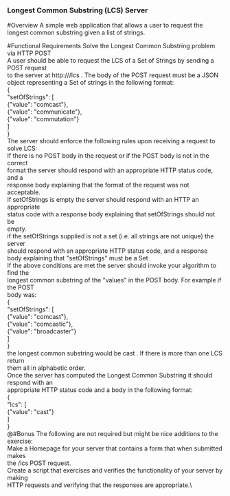 ### Longest Common Substring (LCS) Server
#Overview
A simple web application that allows a user to request the longest
common substring given a list of strings.

#Functional Requirements
Solve the Longest Common Substring problem via HTTP POST\
A user should be able to request the LCS of a Set of Strings by sending a POST request\
to the server at http://<host>/lcs . The body of the POST request must be a JSON\
object representing a Set of strings in the following format:\
{\
"setOfStrings": [\
{"value": "comcast"},\
{"value": "communicate"},\
{"value": "commutation"}\
]\
}\
The server should enforce the following rules upon receiving a request to solve LCS:\
If there is no POST body in the request or if the POST body is not in the correct\
format the server should respond with an appropriate HTTP status code, and a\
response body explaining that the format of the request was not acceptable.\
If setOfStrings is empty the server should respond with an HTTP an appropriate\
status code with a response body explaining that setOfStrings should not be\
empty.\
if the setOfStrings supplied is not a set (i.e. all strings are not unique) the server\
should respond with an appropriate HTTP status code, and a response\
body explaining that "setOfStrings" must be a Set\
If the above conditions are met the server should invoke your algorithm to find the\
longest common substring of the "values" in the POST body. For example if the POST\
body was:\
{\
"setOfStrings": [\
{"value": "comcast"},\
{"value": "comcastic"},\
{"value": "broadcaster"}\
]\
}\
the longest common substring would be cast . If there is more than one LCS return\
them all in alphabetic order.\
Once the server has computed the Longest Common Substring it should respond with an\
appropriate HTTP status code and a body in the following format:\
{\
"lcs": [\
{"value": "cast"}\
]\
}\
@#Bonus
The following are not required but might be nice additions to the exercise:\
Make a Homepage for your server that contains a form that when submitted makes\
the /lcs POST request.\
Create a script that exercises and verifies the functionality of your server by making\
HTTP requests and verifying that the responses are appropriate.\
